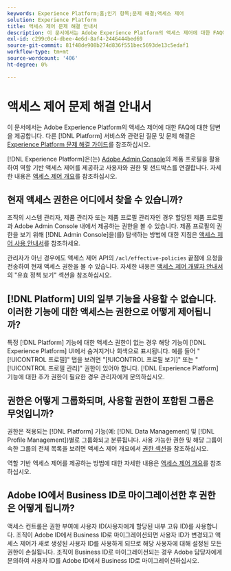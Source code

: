 ```yaml
---
keywords: Experience Platform;홈;인기 항목;문제 해결;액세스 제어
solution: Experience Platform
title: 액세스 제어 문제 해결 안내서
description: 이 문서에서는 Adobe Experience Platform의 액세스 제어에 대한 FAQ에 대한 답변을 제공합니다.
exl-id: c299c0c4-dbee-4e6d-8af4-2446444bed69
source-git-commit: 81f48de908b274d836f551bec5693de13c5edaf1
workflow-type: tm+mt
source-wordcount: '406'
ht-degree: 0%

---
```


# 액세스 제어 문제 해결 안내서

이 문서에서는 Adobe Experience Platform의 액세스 제어에 대한 FAQ에 대한 답변을 제공합니다. 다른 [!DNL Platform] 서비스와 관련된 질문 및 문제 해결은 [Experience Platform 문제 해결 가이드](../landing/troubleshooting.md)를 참조하십시오.

[!DNL Experience Platform]은(는) [Adobe Admin Console](https://adminconsole.adobe.com)의 제품 프로필을 활용하여 역할 기반 액세스 제어를 제공하고 사용자와 권한 및 샌드박스를 연결합니다.  자세한 내용은 [액세스 제어 개요](home.md)를 참조하십시오.

## 현재 액세스 권한은 어디에서 찾을 수 있습니까?

조직의 시스템 관리자, 제품 관리자 또는 제품 프로필 관리자인 경우 할당된 제품 프로필과 Adobe Admin Console 내에서 제공하는 권한을 볼 수 있습니다. 제품 프로필의 권한을 보기 위해 [!DNL Admin Console]을(를) 탐색하는 방법에 대한 지침은 [액세스 제어 사용 안내서](./ui/overview.md)를 참조하세요.

관리자가 아닌 경우에도 액세스 제어 API의 `/acl/effective-policies` 끝점에 요청을 전송하여 현재 액세스 권한을 볼 수 있습니다. 자세한 내용은 [액세스 제어 개발자 안내서](./api/effective-policies.md)의 &quot;유효 정책 보기&quot; 섹션을 참조하십시오.

## [!DNL Platform] UI의 일부 기능을 사용할 수 없습니다. 이러한 기능에 대한 액세스는 권한으로 어떻게 제어됩니까?

특정 [!DNL Platform] 기능에 대한 액세스 권한이 없는 경우 해당 기능이 [!DNL Experience Platform] UI에서 숨겨지거나 회색으로 표시됩니다. 예를 들어 &quot;[!UICONTROL 프로필]&quot; 탭을 보려면 &quot;[!UICONTROL 프로필 보기]&quot; 또는 &quot;[!UICONTROL 프로필 관리]&quot; 권한이 있어야 합니다. [!DNL Experience Platform] 기능에 대한 추가 권한이 필요한 경우 관리자에게 문의하십시오.

## 권한은 어떻게 그룹화되며, 사용할 권한이 포함된 그룹은 무엇입니까?

권한은 적용되는 [!DNL Platform] 기능(예: [!DNL Data Management] 및 [!DNL Profile Management])별로 그룹화되고 분류됩니다. 사용 가능한 권한 및 해당 그룹이 속한 그룹의 전체 목록을 보려면 액세스 제어 개요에서 [권한 섹션](home.md#permissions)을 참조하십시오.

역할 기반 액세스 제어를 제공하는 방법에 대한 자세한 내용은 [액세스 제어 개요](home.md)를 참조하십시오.

## Adobe IO에서 Business ID로 마이그레이션한 후 권한은 어떻게 됩니까?

액세스 컨트롤은 권한 부여에 사용자 ID(사용자에게 할당된 내부 고유 ID)를 사용합니다. 조직이 Adobe ID에서 Business ID로 마이그레이션되면 사용자 ID가 변경되고 액세스 제어가 새로 생성된 사용자 ID를 사용하게 되므로 해당 사용자에 대해 설정된 모든 권한이 손실됩니다. 조직이 Business ID로 마이그레이션되는 경우 Adobe 담당자에게 문의하여 사용자 ID를 Adobe ID에서 Business ID로 마이그레이션하십시오.
